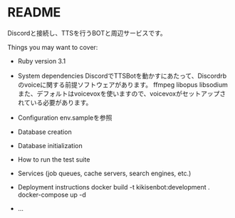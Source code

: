 # README
Discordと接続し、TTSを行うBOTと周辺サービスです。  

Things you may want to cover:

* Ruby version
3.1  

* System dependencies
DiscordでTTSBotを動かすにあたって、Discordrbのvoiceに関する前提ソフトウェアがあります。
ffmpeg
libopus
libsodium
また、デフォルトはvoicevoxを使いますので、voicevoxがセットアップされている必要があります。

* Configuration
env.sampleを参照

* Database creation

* Database initialization

* How to run the test suite

* Services (job queues, cache servers, search engines, etc.)

* Deployment instructions
docker build -t kikisenbot:development .
docker-compose up -d

* ...
